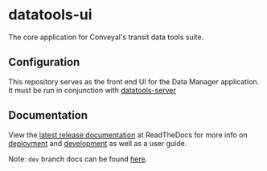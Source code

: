 # datatools-ui

The core application for Conveyal's transit data tools suite.

## Configuration

This repository serves as the front end UI for the Data Manager application. It must be run in conjunction with [datatools-server](https://github.com/conveyal/datatools-server)

## Documentation

View the [latest release documentation](http://conveyal-data-tools.readthedocs.org/en/latest/) at ReadTheDocs for more info on [deployment](docs/dev/deployment.md) and [development](docs/dev/development.md) as well as a user guide.

Note: `dev` branch docs can be found [here](http://conveyal-data-tools.readthedocs.org/en/dev/).
